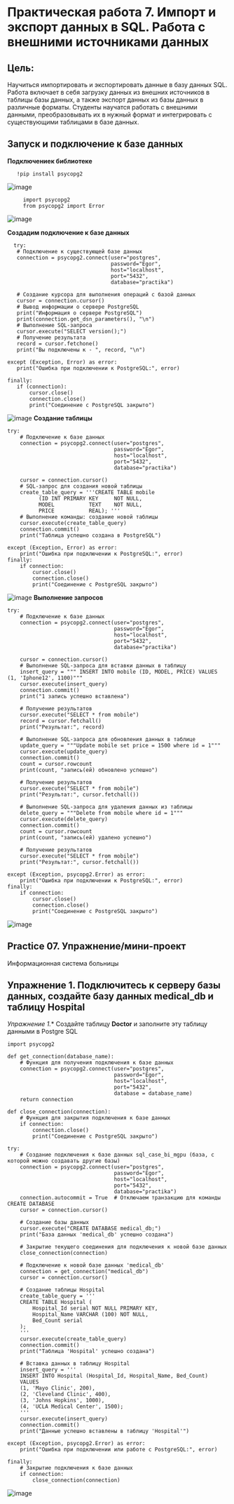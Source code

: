 # Практическая работа 7. Импорт и экспорт данных в SQL. Работа с внешними источниками данных

## Цель:
Научиться импортировать и экспортировать данные в базу данных SQL. Работа включает в себя загрузку данных из внешних источников в таблицы базы данных, а также экспорт данных из базы данных в различные форматы. Студенты научатся работать с внешними данными, преобразовывать их в нужный формат и интегрировать с существующими таблицами в базе данных.

## Запуск и подключение к базе данных
 **Подключениек библиотеке**
```
   !pip install psycopg2
```
   ![image](https://github.com/user-attachments/assets/0306c23c-b58f-4487-b1d7-1c6a04ed0c45)

```
     import psycopg2
     from psycopg2 import Error 
 ```
![image](https://github.com/user-attachments/assets/e8e108ac-f676-4780-8555-de346adf9c1a)

 **Создадим подключение к базе данных**
 ```
   try:
    # Подключение к существующей базе данных
    connection = psycopg2.connect(user="postgres",
                                  password="Egor",
                                  host="localhost",
                                  port="5432",
                                  database="practika")

    # Создание курсора для выполнения операций с базой данных
    cursor = connection.cursor()
    # Вывод информации о сервере PostgreSQL
    print("Информация о сервере PostgreSQL")
    print(connection.get_dsn_parameters(), "\n")
    # Выполнение SQL-запроса
    cursor.execute("SELECT version();")
    # Получение результата
    record = cursor.fetchone()
    print("Вы подключены к - ", record, "\n")

except (Exception, Error) as error:
    print("Ошибка при подключении к PostgreSQL:", error)
    
finally:
    if (connection):
        cursor.close()
        connection.close()
        print("Соединение с PostgreSQL закрыто")
```
![image](https://github.com/user-attachments/assets/766e8071-3f56-4ebc-86c4-2adfb8ca33b3)
**Создание таблицы**
```
try:
    # Подключение к базе данных
    connection = psycopg2.connect(user="postgres",
                                  password="Egor",
                                  host="localhost",
                                  port="5432",
                                  database="practika")

    cursor = connection.cursor()
    # SQL-запрос для создания новой таблицы
    create_table_query = '''CREATE TABLE mobile
          (ID INT PRIMARY KEY     NOT NULL,
          MODEL           TEXT    NOT NULL,
          PRICE           REAL); '''
    # Выполнение команды: создание новой таблицы
    cursor.execute(create_table_query)
    connection.commit()
    print("Таблица успешно создана в PostgreSQL")

except (Exception, Error) as error:
    print("Ошибка при подключении к PostgreSQL:", error)
finally:
    if connection:
        cursor.close()
        connection.close()
        print("Соединение с PostgreSQL закрыто")
```
![image](https://github.com/user-attachments/assets/958921c9-6970-4bd0-9c77-fb66c3453b79)
**Выполнение запросов**
```
try:
    # Подключение к базе данных
    connection = psycopg2.connect(user="postgres",
                                  password="Egor",
                                  host="localhost",
                                  port="5432",
                                  database="practika")

    cursor = connection.cursor()
    # Выполнение SQL-запроса для вставки данных в таблицу
    insert_query = """ INSERT INTO mobile (ID, MODEL, PRICE) VALUES (1, 'Iphone12', 1100)"""
    cursor.execute(insert_query)
    connection.commit()
    print("1 запись успешно вставлена")

    # Получение результатов
    cursor.execute("SELECT * from mobile")
    record = cursor.fetchall()
    print("Результат:", record)

    # Выполнение SQL-запроса для обновления данных в таблице
    update_query = """Update mobile set price = 1500 where id = 1"""
    cursor.execute(update_query)
    connection.commit()
    count = cursor.rowcount
    print(count, "запись(ей) обновлено успешно")

    # Получение результатов
    cursor.execute("SELECT * from mobile")
    print("Результат:", cursor.fetchall())

    # Выполнение SQL-запроса для удаления данных из таблицы
    delete_query = """Delete from mobile where id = 1"""
    cursor.execute(delete_query)
    connection.commit()
    count = cursor.rowcount
    print(count, "запись(ей) удалено успешно")

    # Получение результатов
    cursor.execute("SELECT * from mobile")
    print("Результат:", cursor.fetchall())

except (Exception, psycopg2.Error) as error:
    print("Ошибка при подключении к PostgreSQL:", error)
finally:
    if connection:
        cursor.close()
        connection.close()
        print("Соединение с PostgreSQL закрыто")
```
![image](https://github.com/user-attachments/assets/c88d094a-5e0b-4f00-8706-8d29788b6107)
## Practice 07. Упражнение/мини-проект
Информационная система больницы
## **Упражнение 1.** Подключитесь к серверу базы данных, создайте базу данных **medical_db** и таблицу **Hospital**
**Упражнение 1*.** Создайте таблицу **Doctor** и заполните эту таблицу данными в Postgre SQL
```
import psycopg2

def get_connection(database_name):
    # Функция для получения подключения к базе данных
    connection = psycopg2.connect(user="postgres",
                                  password="Egor",
                                  host="localhost",
                                  port="5432",
                                  database = database_name)
    return connection

def close_connection(connection):
    # Функция для закрытия подключения к базе данных
    if connection:
        connection.close()
        print("Соединение с PostgreSQL закрыто")

try:
    # Создание подключения к базе данных sql_case_bi_mgpu (база, с которой можно создавать другие базы)
    connection = psycopg2.connect(user="postgres",
                                  password="Egor",
                                  host="localhost",
                                  port="5432",
                                  database="practika")
    connection.autocommit = True  # Отключаем транзакцию для команды CREATE DATABASE
    cursor = connection.cursor()

    # Создание базы данных
    cursor.execute("CREATE DATABASE medical_db;")
    print("База данных 'medical_db' успешно создана")

    # Закрытие текущего соединения для подключения к новой базе данных
    close_connection(connection)

    # Подключение к новой базе данных 'medical_db'
    connection = get_connection("medical_db")
    cursor = connection.cursor()

    # Создание таблицы Hospital
    create_table_query = '''
    CREATE TABLE Hospital (
        Hospital_Id serial NOT NULL PRIMARY KEY,
        Hospital_Name VARCHAR (100) NOT NULL,
        Bed_Count serial
    );
    '''
    cursor.execute(create_table_query)
    connection.commit()
    print("Таблица 'Hospital' успешно создана")

    # Вставка данных в таблицу Hospital
    insert_query = '''
    INSERT INTO Hospital (Hospital_Id, Hospital_Name, Bed_Count)
    VALUES
    (1, 'Mayo Clinic', 200),
    (2, 'Cleveland Clinic', 400),
    (3, 'Johns Hopkins', 1000),
    (4, 'UCLA Medical Center', 1500);
    '''
    cursor.execute(insert_query)
    connection.commit()
    print("Данные успешно вставлены в таблицу 'Hospital'")

except (Exception, psycopg2.Error) as error:
    print("Ошибка при подключении или работе с PostgreSQL:", error)

finally:
    # Закрытие подключения к базе данных
    if connection:
        close_connection(connection)
```
![image](https://github.com/user-attachments/assets/32864091-2d06-4255-a4f7-2f31c64f25a3)



   



